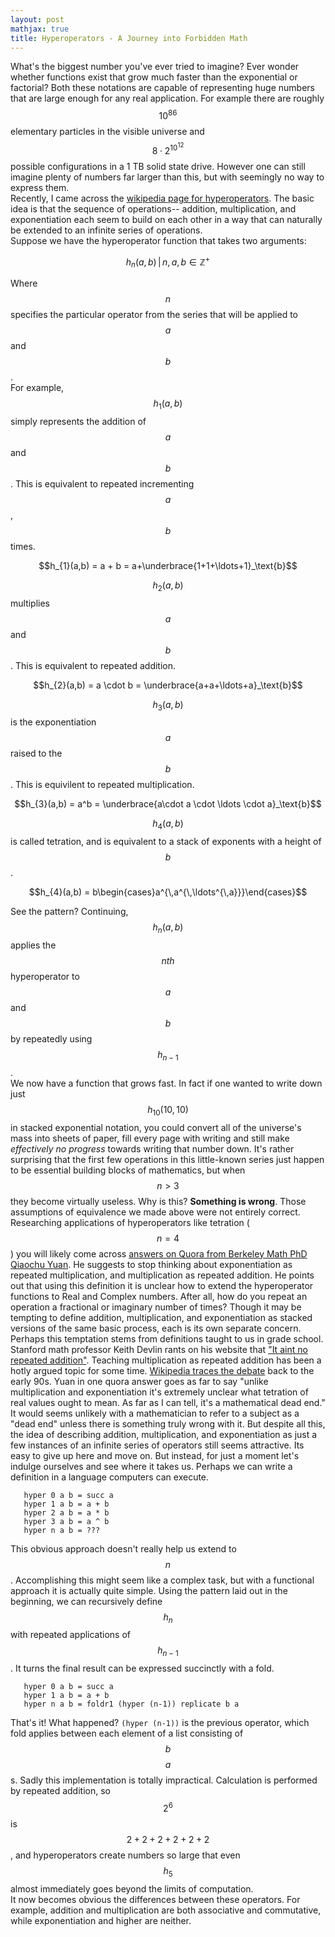 ```yaml
---
layout: post
mathjax: true
title: Hyperoperators - A Journey into Forbidden Math
---
```


What's the biggest number you've ever tried to imagine? Ever wonder whether functions exist that grow much faster than the exponential or
factorial? Both these notations are capable of representing huge numbers that are large enough for any real application. For example there are roughly $$10^{86}$$ elementary particles in the visible universe and $$8\cdot2^{10^{12}}$$ possible configurations in a 1 TB solid state drive. However one can still imagine plenty of numbers far larger than this, but with seemingly no way to express them.  
Recently, I came across the [wikipedia page for hyperoperators](https://en.wikipedia.org/wiki/Hyperoperation). The basic idea is that the sequence of operations-- addition, multiplication, and exponentiation each seem to build on each other in a way that can naturally be extended to an infinite series of operations.  
Suppose we have the hyperoperator function that takes two arguments:  

$$h_{n}(a,b)\,|\, n, a, b \in \mathbb{Z}^{+}$$
  
Where $$n$$ specifies the particular operator from the series that will be applied to $$a$$ and $$b$$.  
For example, $$h_{1}(a,b)$$ simply represents the addition of $$a$$ and $$b$$. 
This is equivalent to repeated incrementing $$a$$, $$b$$ times.  
  
$$h_{1}(a,b) = a + b = a+\underbrace{1+1+\ldots+1}_\text{b}$$  
  
$$h_{2}(a,b)$$ multiplies $$a$$ and $$b$$. This is equivalent to repeated addition.  
  
$$h_{2}(a,b) = a \cdot b = \underbrace{a+a+\ldots+a}_\text{b}$$  
  
$$h_{3}(a,b)$$ is the exponentiation $$a$$ raised to the $$b$$. This is equivilent to repeated multiplication.  
  
$$h_{3}(a,b) = a^b = \underbrace{a\cdot a \cdot \ldots \cdot a}_\text{b}$$  
  
$$h_{4}(a,b)$$ is called tetration, and is equivalent to a stack of exponents with a height of $$b$$.  
  
$$h_{4}(a,b) = b\begin{cases}a^{\,a^{\,\ldots^{\,a}}}\end{cases}$$
  
See the pattern? Continuing, $$h_{n}(a,b)$$ applies the $$nth$$ hyperoperator to $$a$$ and $$b$$ by repeatedly using $$h_{n-1}$$.  
We now have a function that grows fast. In fact if one wanted to write down just $$h_{10}(10,10)$$ in stacked exponential notation, you could convert all of the universe's mass into sheets of paper, fill every page with writing and still make *effectively no progress* towards writing that number down. It's rather surprising that the first few operations in this little-known series just happen to be essential building blocks of mathematics, but when $$n>3$$ they become virtually useless. Why is this? **Something is wrong**. Those assumptions of equivalence we made above were not entirely correct. Researching applications of hyperoperators like tetration ($$n=4$$) you will likely come across [answers on Quora from Berkeley Math PhD Qiaochu Yuan](https://www.quora.com/Why-is-exponentiation-so-much-more-applicable-to-the-real-world-than-tetration/answer/Qiaochu-Yuan-1). He suggests to stop thinking about exponentiation as repeated multiplication, and multiplication as repeated addition. He points out that using this definition it is unclear how to extend the hyperoperator functions to Real and Complex numbers. After all, how do you repeat an operation a fractional or imaginary number of times? Though it may be tempting to define addition, multiplication, and exponentiation as stacked versions of the same basic process, each is its own separate concern. Perhaps this temptation stems from definitions taught to us in grade school. Stanford math professor Keith Devlin rants on his website that ["It aint no repeated addition"](https://www.maa.org/external_archive/devlin/devlin_06_08.html). Teaching multiplication as repeated addition has been a hotly argued topic for some time. [Wikipedia traces the debate](https://en.wikipedia.org/wiki/Multiplication_and_repeated_addition) back to the early 90s. Yuan in one quora answer goes as far to say "unlike multiplication and exponentiation it's extremely unclear what tetration of real values ought to mean. As far as I can tell, it's a mathematical dead end." It would seems unlikely with a mathematician to refer to a subject as a "dead end" unless there is something truly wrong with it. But despite all this, the idea of describing addition, multiplication, and exponentiation as just a few instances of an infinite series of operators still seems attractive. Its easy to give up here and move on. But instead, for just a moment let's indulge ourselves and see where it takes us. Perhaps we can write a definition in a language computers can execute.  
  
```  
   hyper 0 a b = succ a  
   hyper 1 a b = a + b  
   hyper 2 a b = a * b  
   hyper 3 a b = a ^ b  
   hyper n a b = ???  
```  
  
This obvious approach doesn't really help us extend to $$n$$. Accomplishing this might seem like a complex task, but with a functional approach it is actually quite simple.
Using the pattern laid out in the beginning, we can recursively define $$h_{n}$$ with repeated applications of $$h_{n-1}$$. It turns the final result can be expressed succinctly with a fold.  
  
```   
   hyper 0 a b = succ a
   hyper 1 a b = a + b
   hyper n a b = foldr1 (hyper (n-1)) replicate b a
```   
   
That's it! What happened? ```(hyper (n-1))``` is the previous operator, which fold applies between each element of a list consisting of $$b$$ $$a$$s. Sadly this implementation is totally impractical. Calculation is performed by repeated addition, so $$2^6$$ is $$2+2+2+2+2+2$$, and hyperoperators create numbers so large that even $$h_{5}$$ almost immediately goes beyond the limits of computation.  
It now becomes obvious the differences between these operators. For example, addition and multiplication are both associative and commutative, while exponentiation and higher are neither. 